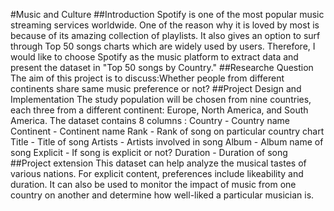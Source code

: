#Music and Culture
##Introduction
Spotify is one of the most popular music streaming services worldwide. One of the reason why it is loved by most is because of its amazing collection of playlists. It also gives an option to surf through Top 50 songs charts which are widely used by users. 
Therefore, I would like to choose Spotify as the music platform to extract data and present the dataset in "Top 50 songs by Country."
##Researche Question
The aim of this project is to discuss:Whether people from different continents share same music preference or not?
##Project Design and Implementation
The study population will be chosen from nine countries, each three from a different continent: Europe, North America, and South America.
The dataset contains 8 columns :
Country - Country name
Continent - Continent name
Rank - Rank of song on particular country chart
Title - Title of song
Artists - Artists involved in song
Album - Album name of song
Explicit - If song is explicit or not?
Duration - Duration of song
##Project extension
This dataset can help analyze the musical tastes of various nations. For explicit content, preferences include likeability and duration. It can also be used to monitor the impact of music from one country on another and determine how well-liked a particular musician is.

